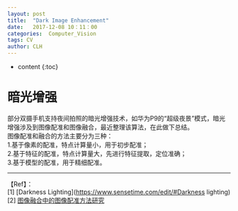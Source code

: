 ```yaml
---
layout: post
title:  "Dark Image Enhancement"
date:   2017-12-08 10：11：00
categories:  Computer_Vision
tags: CV
author: CLH
---
```


* content
{:toc}

# 暗光增强 #

部分双摄手机支持夜间拍照的暗光增强技术，如华为P9的“超级夜景”模式，暗光增强涉及到图像配准和图像融合，最近整理该算法，在此做下总结。     
图像配准和融合的方法主要分为三种：   
1.基于像素的配准，特点计算量小，用于初步配准；    
2.基于特征的配准，特点计算量大，先进行特征提取，定位准确；    
3.基于模型的配准，用于精细配准。    

      
----------
【Ref】：     
[1] [Darkness Lighting](https://www.sensetime.com/edit/#Darkness lighting)      
[2] [图像融合中的图像配准方法研究](http://nysrsp.cqvip.com/bitstream/123456789/1213794/1/%E5%9B%BE%E5%83%8F%E8%9E%8D%E5%90%88%E4%B8%AD%E7%9A%84%E5%9B%BE%E5%83%8F%E9%85%8D%E5%87%86%E6%96%B9%E6%B3%95%E7%A0%94%E7%A9%B6)     
 
